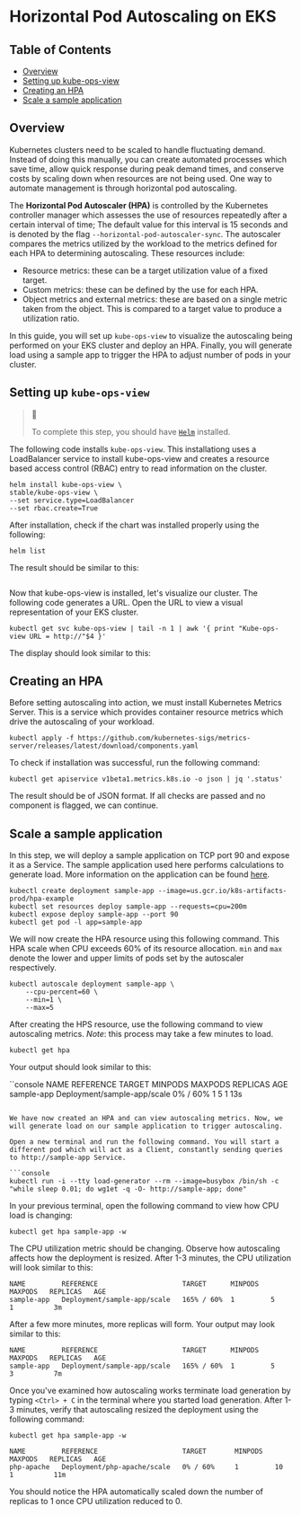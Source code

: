 # Horizontal Pod Autoscaling on EKS

## Table of Contents

- [Overview](#overview)
- [Setting up kube-ops-view](#setting-up-kube-ops-view)
- [Creating an HPA](#creating-an-hpa)
- [Scale a sample application](#scale-a-sample-application)

## Overview

Kubernetes clusters need to be scaled to handle fluctuating demand. Instead of doing this manually, you can create automated processes which save time, allow quick response during peak demand times, and conserve costs by scaling down when resources are not being used. One way to automate management is through horizontal pod autoscaling. 

The **Horizontal Pod Autoscaler (HPA)** is controlled by the Kubernetes controller manager which assesses the use of resources repeatedly after a certain interval of time; The default value for this interval is 15 seconds and is denoted by the flag `--horizontal-pod-autoscaler-sync`. The autoscaler compares the metrics utilized by the workload to the metrics defined for each HPA to determining autoscaling. These resources include:

- Resource metrics: these can be a target utilization value of a fixed target.
- Custom metrics: these can be defined by the use for each HPA.
- Object metrics and external metrics: these are based on a single metric taken from the object. This is compared to a target value to produce a utilization ratio.

In this guide, you will set up `kube-ops-view` to visualize the autoscaling being performed on your EKS cluster and deploy an HPA. Finally, you will generate load using a sample app to trigger the HPA to adjust number of pods in your cluster. 

## Setting up `kube-ops-view`

> 📘
> 
> To complete this step, you should have [`Helm`](https://helm.sh/) installed. 

The following code installs `kube-ops-view`. This installationg uses a LoadBalancer service to install kube-ops-view and creates a resource based access control (RBAC) entry to read information on the cluster. 

```console
helm install kube-ops-view \
stable/kube-ops-view \
--set service.type=LoadBalancer
--set rbac.create=True
```

After installation, check if the chart was installed properly using the following:

```console
helm list
```

The result should be similar to this:

```console
```

Now that kube-ops-view is installed, let's visualize our cluster. The following code generates a URL. Open the URL to view a visual representation of your EKS cluster.

```console
kubectl get svc kube-ops-view | tail -n 1 | awk '{ print "Kube-ops-view URL = http://"$4 }'
```

The display should look similar to this: 


## Creating an HPA

Before setting autoscaling into action, we must install Kubernetes Metrics Server. This is a service which provides container resource metrics which drive the autoscaling of your workload.

```console
kubectl apply -f https://github.com/kubernetes-sigs/metrics-server/releases/latest/download/components.yaml
```

To check if installation was successful, run the following command:

```console
kubectl get apiservice v1beta1.metrics.k8s.io -o json | jq '.status'
```

The result should be of JSON format. If all checks are passed and no component is flagged, we can continue. 

## Scale a sample application

In this step, we will deploy a sample application on TCP port 90 and expose it as a Service. The sample application used here performs calculations to generate load. More information on the application can be found [here](https://kubernetes.io/docs/tasks/run-application/horizontal-pod-autoscale-walkthrough/#run-expose-php-apache-server).

```console
kubectl create deployment sample-app --image=us.gcr.io/k8s-artifacts-prod/hpa-example
kubectl set resources deploy sample-app --requests=cpu=200m
kubectl expose deploy sample-app --port 90
kubectl get pod -l app=sample-app
```

We will now create the HPA resource using this following command. This HPA scale when CPU exceeds 60% of its resource allocation. `min` and `max` denote the lower and upper limits of pods set by the autoscaler respectively. 

```console
kubectl autoscale deployment sample-app \
    --cpu-percent=60 \
    --min=1 \
    --max=5
```

After creating the HPS resource, use the following command to view autoscaling metrics. *Note*: this process may take a few minutes to load. 

```console
kubectl get hpa
```

Your output should look similar to this:

``console
NAME         REFERENCE                     TARGET    MINPODS   MAXPODS   REPLICAS   AGE
sample-app   Deployment/sample-app/scale   0% / 60%  1         5         1          13s
```

We have now created an HPA and can view autoscaling metrics. Now, we will generate load on our sample application to trigger autoscaling.

Open a new terminal and run the following command. You will start a different pod which will act as a Client, constantly sending queries to http://sample-app Service.

```console
kubectl run -i --tty load-generator --rm --image=busybox /bin/sh -c "while sleep 0.01; do wg1et -q -O- http://sample-app; done"
```

In your previous terminal, open the following command to view how CPU load is changing:

```console
kubectl get hpa sample-app -w
```

The CPU utilization metric should be changing. Observe how autoscaling affects how the deployment is resized. After 1-3 minutes, the CPU utilization will look similar to this:

```console
NAME         REFERENCE                     TARGET      MINPODS   MAXPODS   REPLICAS   AGE
sample-app   Deployment/sample-app/scale   165% / 60%  1         5         1          3m
```

After a few more minutes, more replicas will form. Your output may look similar to this:

```console
NAME         REFERENCE                     TARGET      MINPODS   MAXPODS   REPLICAS   AGE
sample-app   Deployment/sample-app/scale   165% / 60%  1         5         3          7m
```

Once you've examined how autoscaling works terminate load generation by typing `<Ctrl> + C` in the terminal where you started load generation. After 1-3 minutes, verify that autoscaling resized the deployment using the following command:

```console
kubectl get hpa sample-app -w
```

```console
NAME         REFERENCE                     TARGET       MINPODS   MAXPODS   REPLICAS   AGE
php-apache   Deployment/php-apache/scale   0% / 60%     1         10        1          11m
```

You should notice the HPA automatically scaled down the number of replicas to 1 once CPU utilization reduced to 0.